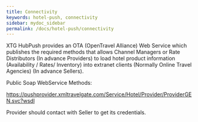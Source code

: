 ```yaml
---
title: Connectivity
keywords: hotel-push, connectivity
sidebar: mydoc_sidebar
permalink: /docs/hotel-push/connectivity
---
```


XTG HubPush provides an OTA (OpenTravel Alliance) Web Service which
publishes the required methods that allows Channel Managers or Rate
Distributors (In advance Providers) to load hotel product information
(Availability / Rates/ Inventory) into extranet clients (Normally Online
Travel Agencies) (In advance Sellers).

Public Soap WebService Methods:

<https://pushprovider.xmltravelgate.com/Service/Hotel/Provider/ProviderGEN.svc?wsdl>

Provider should contact with Seller to get its credentials.


